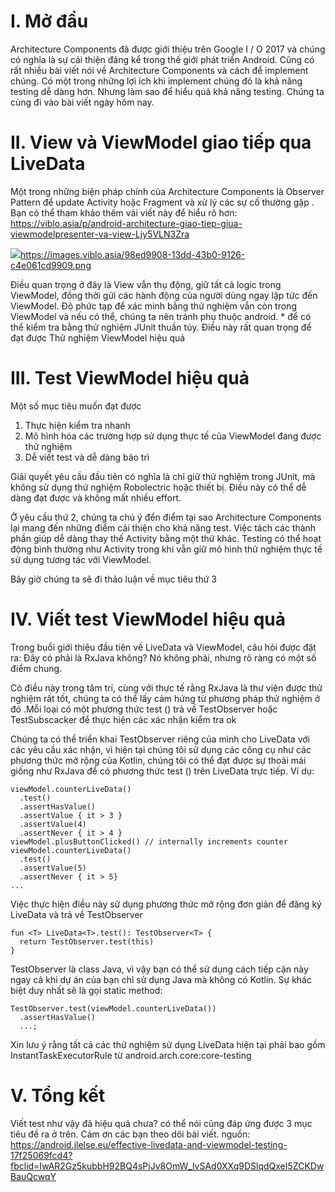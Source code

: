 # I. Mở đầu
Architecture Components đã được giới thiệu trên Google I / O 2017 và chúng có nghĩa là sự cải thiện đáng kể trong thế giới phát triển Android. Cũng có rất nhiều bài viết nói về Architecture Components và cách để implement chúng. Có một trong những lợi ích khi implement chúng đó là khả năng testing dễ dàng hơn. Nhưng làm sao để hiểu quả khả năng testing. Chúng ta cùng đi vào bài viết ngày hôm nay.

# II. View và ViewModel giao tiếp qua LiveData
Một trong những biện pháp chính của Architecture Components là Observer Pattern để update Activity hoặc Fragment và xử lý các sự cố thường gặp .
Bạn có thể tham khảo thêm vài viết này để hiểu rõ hơn: https://viblo.asia/p/android-architecture-giao-tiep-giua-viewmodelpresenter-va-view-Ljy5VLN3Zra

![](https://images.viblo.asia/98ed9908-13dd-43b0-9126-c4e061cd9909.png)https://images.viblo.asia/98ed9908-13dd-43b0-9126-c4e061cd9909.png

Điều quan trọng ở đây là View vẫn thụ động, giữ tất cả logic trong ViewModel, đồng thời gửi các hành động của người dùng ngay lập tức đến ViewModel. Độ phức tạp để xác minh bằng thử nghiệm vẫn còn trong ViewModel và nếu có thể, chúng ta nên tránh phụ thuộc android. * để có thể kiểm tra bằng thử nghiệm JUnit thuần túy. Điều này rất quan trọng để đạt được Thử nghiệm ViewModel hiệu quả

# III. Test ViewModel hiệu quả
Một số mục tiêu muốn đạt được

1. Thực hiện kiểm tra nhanh
2. Mô hình hóa các trường hợp sử dụng thực tế của ViewModel đang được thử nghiệm
3. Dễ viết test và dễ dàng bảo trì

Giải quyết yêu cầu đầu tiên có nghĩa là chỉ giữ thử nghiệm trong JUnit, mà không sử dụng thử nghiệm Robolectric hoặc thiết bị. Điều này có thể dễ dàng đạt được và không mất nhiều effort.

Ở yêu cầu thứ 2, chúng ta chú ý đển điểm tại sao Architecture Components lại mang đến những điểm cải thiện cho khả năng test. Việc tách các thành phần giúp dễ dàng thay thế Activity bằng một thứ khác. Testing có thể hoạt động bình thường như Activity trong khi vẫn giữ mô hình thử nghiệm thực tế sử dụng tương tác với ViewModel.

Bây giờ chúng ta sẽ đi thảo luận về mục tiêu thứ 3

# IV. Viết test ViewModel hiệu quả
Trong buổi giới thiệu đầu tiên về  LiveData và ViewModel, câu hỏi được đặt ra: Đây có phải là RxJava không? Nó không phải, nhưng rõ ràng có một số điểm chung.

Có điều này trong tâm trí, cùng với thực tế rằng RxJava là thư viện được thử nghiệm rất tốt, chúng ta có thể lấy cảm hứng từ phương pháp thử nghiệm ở đó .Mỗi loại có một phương thức test () trả về TestObserver hoặc TestSubscacker để thực hiện các xác nhận kiểm tra ok

Chúng ta có thể triển khai TestObserver riêng của mình cho LiveData với các yêu cầu xác nhận, vì hiện tại chúng tôi sử dụng các công cụ như các phương thức mở rộng của Kotlin, chúng tôi có thể đạt được sự thoải mái giống như RxJava để có phương thức test () trên LiveData trực tiếp. Ví dụ: 

```
viewModel.counterLiveData()
  .test()
  .assertHasValue()
  .assertValue { it > 3 }
  .assertValue(4)
  .assertNever { it > 4 }
viewModel.plusButtonClicked() // internally increments counter
viewModel.counterLiveData()
  .test()
  .assertValue(5)
  .assertNever { it > 5}
...
```

Việc thực hiện điều này sử dụng phương thức mở rộng đơn giản để đăng ký LiveData và trả về TestObserver 
```
fun <T> LiveData<T>.test(): TestObserver<T> {  
  return TestObserver.test(this)
}
```

TestObserver là class Java, vì vậy bạn có thể sử dụng cách tiếp cận này ngay cả khi dự án của bạn chỉ sử dụng Java mà không có Kotlin. Sự khác biệt duy nhất sẽ là gọi static method:
```
TestObserver.test(viewModel.counterLiveData())
  .assertHasValue()
  ...;
```
Xin lưu ý rằng tất cả các thử nghiệm sử dụng LiveData hiện tại phải bao gồm InstantTaskExecutorRule từ android.arch.core:core-testing

# V. Tổng kết
Viết test như vậy đã hiệu quả chưa? có thể nói cũng đáp ứng được 3 mục tiêu đề ra ở trên.
Cảm ơn các bạn theo dõi bài viết.
nguồn: https://android.jlelse.eu/effective-livedata-and-viewmodel-testing-17f25069fcd4?fbclid=IwAR2Gz5kubbH92BQ4sPiJv8OmW_lvSAd0XXq9DSlqdQxeI5ZCKDwBauQcwqY